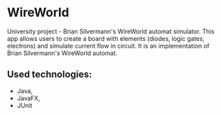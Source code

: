 # WireWorld
University project - Brian Silvermann's WireWorld automat simulator. This app allows users to create a board with elements (diodes, logic gates, electrons) and simulate current flow in circuit. It is an implementation of Brian Silvermann's WireWorld automat.

## Used technologies:
* Java,
* JavaFX,
* JUnit
